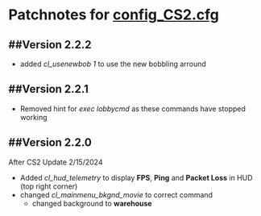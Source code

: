 # Patchnotes for [config_CS2.cfg](https://github.com/julis99/CS_Config/blob/main/CS2/config_CS2.cfg)

## ##Version 2.2.2
- added *cl_usenewbob 1* to use the new bobbling arround

## ##Version 2.2.1
- Removed hint for _exec lobbycmd_ as these commands have stopped working

## ##Version 2.2.0
After CS2 Update 2/15/2024
- Added _cl_hud_telemetry_ to display **FPS**, **Ping** and **Packet Loss** in HUD (top right corner)
- changed _cl_mainmenu_bkgnd_movie_ to correct command
  - changed background to **warehouse**
